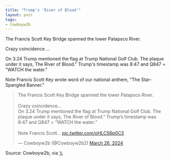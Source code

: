 ```yaml
---
title: "Trump's 'River of Blood'"
layout: post
tags:
- Cowboyw2b
---
```


The Francis Scott Key Bridge spanned the lower Patapsco River.

Crazy coincidence ...

On 3.24 Trump mentioned the flag at Trump National Golf Club. The plaque under it says, The River of Blood." Trump's timestamp was 8:47 and Q847 = "WATCH the water."

Note Francis Scott Key wrote word of our national anthem, "The Star-Spangled Banner."

<blockquote class="twitter-tweet"><p lang="en" dir="ltr">The Francis Scott Key Bridge spanned the lower Patapsco River.<br><br>Crazy coincidence…<br>On 3.24 Trump mentioned the flag at Trump National Golf Club. The plaque under it says, The River of Blood.” Trump’s timestamp was 8:47 and Q847 = “WATCH the water.“<br><br>Note Francis Scott… <a href="https://t.co/oHLCS6p0C3">pic.twitter.com/oHLCS6p0C3</a></p>&mdash; Cowboyw2b (@Cowboyw2b2) <a href="https://twitter.com/Cowboyw2b2/status/1772599795712143481?ref_src=twsrc%5Etfw">March 26, 2024</a></blockquote> <script async src="https://platform.twitter.com/widgets.js" charset="utf-8"></script>

Source: Cowboyw2b, via [𝕏](https://x.com)
